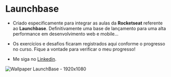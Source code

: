 # Launchbase

- Criado especificamente para integrar as aulas da **Rocketseat** referente ao **Launchbase**. Definitivamente uma base de lançamento para uma alta performance em desenvolvimento web e mobile...

- Os exercícios e desafios ficaram registrados aqui conforme o progresso no curso. Fique a vontade para verificar o meu progresso!

- Me siga no [Linkedin](https://www.linkedin.com/in/andr%C3%A9-luis-bonfim-04580682/).

![Wallpaper LaunchBase - 1920x1080](https://user-images.githubusercontent.com/24885088/85932605-cc994c00-b8a3-11ea-9fc3-7c68d10adf44.png)
